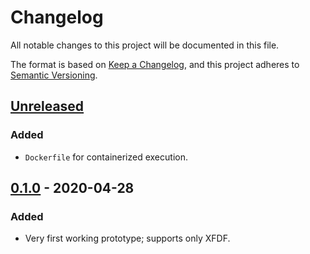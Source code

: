 # Changelog
All notable changes to this project will be documented in this file.

The format is based on [Keep a Changelog](https://keepachangelog.com/en/1.0.0/),
and this project adheres to [Semantic Versioning](https://semver.org/spec/v2.0.0.html).

## [Unreleased]
### Added
- `Dockerfile` for containerized execution.

## [0.1.0] - 2020-04-28
### Added
- Very first working prototype; supports only XFDF.

[Unreleased]: https://github.com/paolobrasolin/foil/compare/v0.1.0...development
[0.1.0]: https://github.com/paolobrasolin/foil/releases/tag/v0.1.0